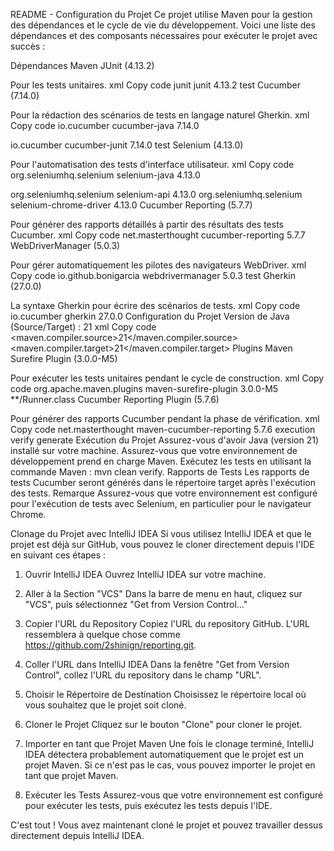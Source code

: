 README - Configuration du Projet
Ce projet utilise Maven pour la gestion des dépendances et le cycle de vie du développement. Voici une liste des
dépendances et des composants nécessaires pour exécuter le projet avec succès :

Dépendances Maven
JUnit (4.13.2)

Pour les tests unitaires.
xml
Copy code
<dependency>
    <groupId>junit</groupId>
    <artifactId>junit</artifactId>
    <version>4.13.2</version>
    <scope>test</scope>
</dependency>
Cucumber (7.14.0)

Pour la rédaction des scénarios de tests en langage naturel Gherkin.
xml
Copy code
<dependency>
    <groupId>io.cucumber</groupId>
    <artifactId>cucumber-java</artifactId>
    <version>7.14.0</version>
</dependency>

<dependency>
    <groupId>io.cucumber</groupId>
    <artifactId>cucumber-junit</artifactId>
    <version>7.14.0</version>
    <scope>test</scope>
</dependency>
Selenium (4.13.0)

Pour l'automatisation des tests d'interface utilisateur.
xml
Copy code
<dependency>
    <groupId>org.seleniumhq.selenium</groupId>
    <artifactId>selenium-java</artifactId>
    <version>4.13.0</version>
</dependency>

<dependency>
    <groupId>org.seleniumhq.selenium</groupId>
    <artifactId>selenium-api</artifactId>
    <version>4.13.0</version>
</dependency>

<dependency>
    <groupId>org.seleniumhq.selenium</groupId>
    <artifactId>selenium-chrome-driver</artifactId>
    <version>4.13.0</version>
</dependency>
Cucumber Reporting (5.7.7)

Pour générer des rapports détaillés à partir des résultats des tests Cucumber.
xml
Copy code
<dependency>
    <groupId>net.masterthought</groupId>
    <artifactId>cucumber-reporting</artifactId>
    <version>5.7.7</version>
</dependency>
WebDriverManager (5.0.3)

Pour gérer automatiquement les pilotes des navigateurs WebDriver.
xml
Copy code
<dependency>
    <groupId>io.github.bonigarcia</groupId>
    <artifactId>webdrivermanager</artifactId>
    <version>5.0.3</version>
    <scope>test</scope>
</dependency>
Gherkin (27.0.0)

La syntaxe Gherkin pour écrire des scénarios de tests.
xml
Copy code
<dependency>
    <groupId>io.cucumber</groupId>
    <artifactId>gherkin</artifactId>
    <version>27.0.0</version>
</dependency>
Configuration du Projet
Version de Java (Source/Target) : 21
xml
Copy code
<maven.compiler.source>21</maven.compiler.source>
<maven.compiler.target>21</maven.compiler.target>
Plugins Maven
Surefire Plugin (3.0.0-M5)

Pour exécuter les tests unitaires pendant le cycle de construction.
xml
Copy code
<plugin>
    <groupId>org.apache.maven.plugins</groupId>
    <artifactId>maven-surefire-plugin</artifactId>
    <version>3.0.0-M5</version>
    <configuration>
        <includes>
            <include>**/Runner.class</include>
        </includes>
    </configuration>
</plugin>
Cucumber Reporting Plugin (5.7.6)

Pour générer des rapports Cucumber pendant la phase de vérification.
xml
Copy code
<plugin>
    <groupId>net.masterthought</groupId>
    <artifactId>maven-cucumber-reporting</artifactId>
    <version>5.7.6</version>
    <executions>
        <execution>
            <id>execution</id>
            <phase>verify</phase>
            <goals>
                <goal>generate</goal>
            </goals>
            <configuration>
                <!-- Configurations supplémentaires ici -->
            </configuration>
        </execution>
    </executions>
</plugin>
Exécution du Projet
Assurez-vous d'avoir Java (version 21) installé sur votre machine.
Assurez-vous que votre environnement de développement prend en charge Maven.
Exécutez les tests en utilisant la commande Maven : mvn clean verify.
Rapports de Tests
Les rapports de tests Cucumber seront générés dans le répertoire target après l'exécution des tests.
Remarque
Assurez-vous que votre environnement est configuré pour l'exécution de tests avec Selenium, en particulier pour le
navigateur Chrome.

Clonage du Projet avec IntelliJ IDEA
Si vous utilisez IntelliJ IDEA et que le projet est déjà sur GitHub, vous pouvez le cloner directement depuis l'IDE en suivant ces étapes :

1. Ouvrir IntelliJ IDEA
Ouvrez IntelliJ IDEA sur votre machine.

2. Aller à la Section "VCS"
Dans la barre de menu en haut, cliquez sur "VCS", puis sélectionnez "Get from Version Control..."

3. Copier l'URL du Repository
Copiez l'URL du repository GitHub. L'URL ressemblera à quelque chose comme https://github.com/2shinign/reporting.git.

4. Coller l'URL dans IntelliJ IDEA
Dans la fenêtre "Get from Version Control", collez l'URL du repository dans le champ "URL".

5. Choisir le Répertoire de Destination
Choisissez le répertoire local où vous souhaitez que le projet soit cloné.

6. Cloner le Projet
Cliquez sur le bouton "Clone" pour cloner le projet.

7. Importer en tant que Projet Maven
Une fois le clonage terminé, IntelliJ IDEA détectera probablement automatiquement que le projet est un projet Maven. Si ce n'est pas le cas, vous pouvez importer le projet en tant que projet Maven.

8. Exécuter les Tests
Assurez-vous que votre environnement est configuré pour exécuter les tests, puis exécutez les tests depuis l'IDE.

C'est tout ! Vous avez maintenant cloné le projet et pouvez travailler dessus directement depuis IntelliJ IDEA.
